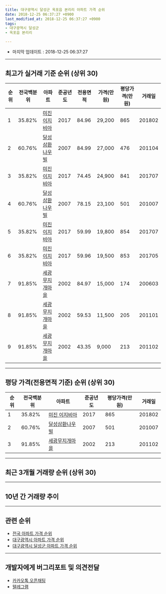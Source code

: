 ```yaml
---
title: 대구광역시 달성군 옥포읍 본리리 아파트 가격 순위
date: 2018-12-25 06:37:27 +0900
last_modified_at: 2018-12-25 06:37:27 +0900
tags:
- 대구광역시 달성군
- 옥포읍 본리리

---
```


* 마지막 업데이트 : 2018-12-25 06:37:27

---

## 최고가 실거래 기준 순위 (상위 30)


|순위|전국백분위|아파트|준공년도|전용면적|가격(만원)|평당가격(만원)|거래일|
|---|---|---|---|---|---|---|---|
|1|35.82%|[미진 이지비아](https://search.naver.com/search.naver?query=%EB%8C%80%EA%B5%AC%EA%B4%91%EC%97%AD%EC%8B%9C+%EB%8B%AC%EC%84%B1%EA%B5%B0+%EC%98%A5%ED%8F%AC%EC%9D%8D+%EB%B3%B8%EB%A6%AC%EB%A6%AC+%EB%AF%B8%EC%A7%84+%EC%9D%B4%EC%A7%80%EB%B9%84%EC%95%84)|2017|84.96|29,200|865|201802|
|2|60.76%|[달성삼환나우빌](https://search.naver.com/search.naver?query=%EB%8C%80%EA%B5%AC%EA%B4%91%EC%97%AD%EC%8B%9C+%EB%8B%AC%EC%84%B1%EA%B5%B0+%EC%98%A5%ED%8F%AC%EC%9D%8D+%EB%B3%B8%EB%A6%AC%EB%A6%AC+%EB%8B%AC%EC%84%B1%EC%82%BC%ED%99%98%EB%82%98%EC%9A%B0%EB%B9%8C)|2007|84.99|27,000|476|201104|
|3|35.82%|[미진 이지비아](https://search.naver.com/search.naver?query=%EB%8C%80%EA%B5%AC%EA%B4%91%EC%97%AD%EC%8B%9C+%EB%8B%AC%EC%84%B1%EA%B5%B0+%EC%98%A5%ED%8F%AC%EC%9D%8D+%EB%B3%B8%EB%A6%AC%EB%A6%AC+%EB%AF%B8%EC%A7%84+%EC%9D%B4%EC%A7%80%EB%B9%84%EC%95%84)|2017|74.45|24,900|841|201707|
|4|60.76%|[달성삼환나우빌](https://search.naver.com/search.naver?query=%EB%8C%80%EA%B5%AC%EA%B4%91%EC%97%AD%EC%8B%9C+%EB%8B%AC%EC%84%B1%EA%B5%B0+%EC%98%A5%ED%8F%AC%EC%9D%8D+%EB%B3%B8%EB%A6%AC%EB%A6%AC+%EB%8B%AC%EC%84%B1%EC%82%BC%ED%99%98%EB%82%98%EC%9A%B0%EB%B9%8C)|2007|78.15|23,100|501|201007|
|5|35.82%|[미진 이지비아](https://search.naver.com/search.naver?query=%EB%8C%80%EA%B5%AC%EA%B4%91%EC%97%AD%EC%8B%9C+%EB%8B%AC%EC%84%B1%EA%B5%B0+%EC%98%A5%ED%8F%AC%EC%9D%8D+%EB%B3%B8%EB%A6%AC%EB%A6%AC+%EB%AF%B8%EC%A7%84+%EC%9D%B4%EC%A7%80%EB%B9%84%EC%95%84)|2017|59.99|19,800|854|201707|
|6|35.82%|[미진 이지비아](https://search.naver.com/search.naver?query=%EB%8C%80%EA%B5%AC%EA%B4%91%EC%97%AD%EC%8B%9C+%EB%8B%AC%EC%84%B1%EA%B5%B0+%EC%98%A5%ED%8F%AC%EC%9D%8D+%EB%B3%B8%EB%A6%AC%EB%A6%AC+%EB%AF%B8%EC%A7%84+%EC%9D%B4%EC%A7%80%EB%B9%84%EC%95%84)|2017|59.96|19,500|853|201705|
|7|91.85%|[세광무지개마을](https://search.naver.com/search.naver?query=%EB%8C%80%EA%B5%AC%EA%B4%91%EC%97%AD%EC%8B%9C+%EB%8B%AC%EC%84%B1%EA%B5%B0+%EC%98%A5%ED%8F%AC%EC%9D%8D+%EB%B3%B8%EB%A6%AC%EB%A6%AC+%EC%84%B8%EA%B4%91%EB%AC%B4%EC%A7%80%EA%B0%9C%EB%A7%88%EC%9D%84)|2002|84.97|15,000|174|200603|
|8|91.85%|[세광무지개마을](https://search.naver.com/search.naver?query=%EB%8C%80%EA%B5%AC%EA%B4%91%EC%97%AD%EC%8B%9C+%EB%8B%AC%EC%84%B1%EA%B5%B0+%EC%98%A5%ED%8F%AC%EC%9D%8D+%EB%B3%B8%EB%A6%AC%EB%A6%AC+%EC%84%B8%EA%B4%91%EB%AC%B4%EC%A7%80%EA%B0%9C%EB%A7%88%EC%9D%84)|2002|59.53|11,500|205|201101|
|9|91.85%|[세광무지개마을](https://search.naver.com/search.naver?query=%EB%8C%80%EA%B5%AC%EA%B4%91%EC%97%AD%EC%8B%9C+%EB%8B%AC%EC%84%B1%EA%B5%B0+%EC%98%A5%ED%8F%AC%EC%9D%8D+%EB%B3%B8%EB%A6%AC%EB%A6%AC+%EC%84%B8%EA%B4%91%EB%AC%B4%EC%A7%80%EA%B0%9C%EB%A7%88%EC%9D%84)|2002|43.35|9,000|213|201102|


---

## 평당 가격(전용면적 기준) 순위 (상위 30)


|순위|전국백분위|아파트|준공년도|평당가격(만원)|거래일|
|---|---|---|---|---|---|
|1|35.82%|[미진 이지비아](https://search.naver.com/search.naver?query=%EB%8C%80%EA%B5%AC%EA%B4%91%EC%97%AD%EC%8B%9C+%EB%8B%AC%EC%84%B1%EA%B5%B0+%EC%98%A5%ED%8F%AC%EC%9D%8D+%EB%B3%B8%EB%A6%AC%EB%A6%AC+%EB%AF%B8%EC%A7%84+%EC%9D%B4%EC%A7%80%EB%B9%84%EC%95%84)|2017|865|201802|
|2|60.76%|[달성삼환나우빌](https://search.naver.com/search.naver?query=%EB%8C%80%EA%B5%AC%EA%B4%91%EC%97%AD%EC%8B%9C+%EB%8B%AC%EC%84%B1%EA%B5%B0+%EC%98%A5%ED%8F%AC%EC%9D%8D+%EB%B3%B8%EB%A6%AC%EB%A6%AC+%EB%8B%AC%EC%84%B1%EC%82%BC%ED%99%98%EB%82%98%EC%9A%B0%EB%B9%8C)|2007|501|201007|
|3|91.85%|[세광무지개마을](https://search.naver.com/search.naver?query=%EB%8C%80%EA%B5%AC%EA%B4%91%EC%97%AD%EC%8B%9C+%EB%8B%AC%EC%84%B1%EA%B5%B0+%EC%98%A5%ED%8F%AC%EC%9D%8D+%EB%B3%B8%EB%A6%AC%EB%A6%AC+%EC%84%B8%EA%B4%91%EB%AC%B4%EC%A7%80%EA%B0%9C%EB%A7%88%EC%9D%84)|2002|213|201102|


---

## 최근 3개월 거래량 순위 (상위 30)


<div style="width:100%;">
    <canvas id="deal_count_ranking" height="250"></canvas>
</div>


<script>
new Chart(document.getElementById("deal_count_ranking"), {
    type: 'horizontalBar',
    data: {
        labels: ['미진 이지비아', '세광무지개마을', '달성삼환나우빌'],
        datasets: [{
            label: '실거래 수',
            data: [11, 5, 2],
            borderColor: "rgba(255, 0, 128, 1)",
            backgroundColor: "rgba(255, 0, 128, 0.5)",
            fill: false,
        }]
    },
    options: {
        responsive: true,
        title: {
            display: true,
            text: '최근 3개월 거래량 순위'
        },
        tooltips: {
            mode: 'index',
            intersect: false,
            callbacks: {
                title: function(tooltipItems, data) {
                    return "실거래 수:";
                },
                label: function(tooltipItem, data) {
                    return data.labels[tooltipItem.index] + ": " + tooltipItem.xLabel;
                }
            }
        },
        hover: {
            mode: 'nearest',
            intersect: true
        },
        scales: {
            xAxes: [{
                display: true,
                scaleLabel: {
                    display: true,
                    labelString: '실거래 수'
                },
                ticks: {
                    suggestedMin: 0,
                }
            }],
            yAxes: [{
                display: true,
                ticks: {
                    autoSkip: false,
                    callback: function(value, index, values) {
                        if (value.length > 15)
                            return value.substr(0, 13) + "...";
                        else
                            return value;
                    }
                },
                scaleLabel: {
                    display: false,
                }
            }]
        }
    }
});

</script>


---

## 10년 간 거래량 추이


<div style="width:100%;">
    <canvas id="deal_progress" height="250"></canvas>
</div>

<script>
new Chart(document.getElementById("deal_progress"), {
    type: 'line',
    data: {
        labels: ['200812','200901','200902','200903','200904','200905','200906','200907','200908','200909','200910','200911','200912','201001','201002','201003','201004','201005','201006','201007','201008','201009','201010','201011','201012','201101','201102','201103','201104','201105','201106','201107','201108','201109','201110','201111','201112','201201','201202','201203','201204','201205','201206','201207','201208','201209','201210','201211','201212','201301','201302','201303','201304','201305','201306','201307','201308','201309','201310','201311','201312','201401','201402','201403','201404','201405','201406','201407','201408','201409','201410','201411','201412','201501','201502','201503','201504','201505','201506','201507','201508','201509','201510','201511','201512','201601','201602','201603','201604','201605','201606','201607','201608','201609','201610','201611','201612','201701','201702','201703','201704','201705','201706','201707','201708','201709','201710','201711','201712','201801','201802','201803','201804','201805','201806','201807','201808','201809','201810','201811','201812'],
        datasets: [{
            label: '실거래 수',
            pointRadius: 1,
            data: [0, 1, 0, 4, 0, 0, 1, 1, 3, 4, 4, 9, 16, 7, 11, 15, 9, 4, 1, 17, 17, 8, 10, 22, 18, 18, 16, 14, 26, 23, 26, 9, 13, 7, 10, 5, 4, 8, 6, 7, 11, 7, 5, 3, 7, 5, 5, 4, 7, 9, 8, 7, 14, 14, 9, 11, 9, 12, 13, 12, 5, 8, 7, 7, 6, 6, 4, 8, 3, 14, 6, 6, 1, 1, 5, 6, 7, 4, 9, 10, 8, 6, 8, 4, 3, 1, 7, 5, 5, 2, 2, 1, 1, 4, 3, 3, 3, 2, 4, 2, 3, 7, 7, 10, 11, 10, 7, 8, 7, 11, 7, 7, 9, 7, 8, 6, 7, 7, 11, 4, 3],
            borderColor: "rgba(255, 201, 14, 1)",
            backgroundColor: "rgba(255, 201, 14, 0.5)",
            fill: true,
        }]
    },
    options: {
        responsive: true,
        title: {
            display: true,
            text: '10년간 거래량 추이'
        },
        tooltips: {
            mode: 'index',
            intersect: false,
        },
        hover: {
            mode: 'nearest',
            intersect: true
        },
        scales: {
            xAxes: [{
                display: true,
                scaleLabel: {
                    display: true,
                    labelString: '년/월'
                }
            }],
            yAxes: [{
                display: true,
                ticks: {
                    suggestedMin: 0,
                },
                scaleLabel: {
                    display: true,
                    labelString: '실거래 수'
                }
            }]
        }
    }
});

</script>


---

## 관련 순위

- [전국 아파트 가격 순위](https://inasie.github.io/apt-ranking/전국)
- [대구광역시 아파트 가격 순위](https://inasie.github.io/apt-ranking/대구광역시)
- [대구광역시 달성군 아파트 가격 순위](https://inasie.github.io/apt-ranking/대구광역시-달성군)


---

## 개발자에게 버그리포트 및 의견전달

- [카카오톡 오픈채팅](https://open.kakao.com/o/gLJUAP4)
- [텔레그램](https://t.me/inasie)

